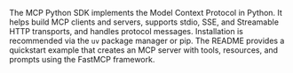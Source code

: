 The MCP Python SDK implements the Model Context Protocol in Python. It helps build MCP clients and servers, supports stdio, SSE, and Streamable HTTP transports, and handles protocol messages. Installation is recommended via the `uv` package manager or pip. The README provides a quickstart example that creates an MCP server with tools, resources, and prompts using the FastMCP framework.

